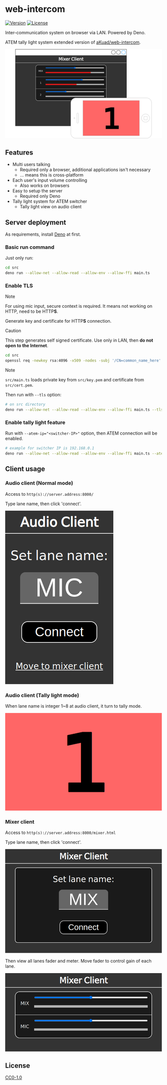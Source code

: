# web-intercom

[![Version](https://img.shields.io/github/v/release/GikenDev/web-intercom?label=version)](https://github.com/GikenDev/web-intercom/releases) [![License](https://img.shields.io/github/license/GikenDev/web-intercom)](https://github.com/GikenDev/web-intercom/blob/main/LICENSE)

Inter-communication system on browser via LAN. Powered by Deno.

ATEM tally light system extended version of [aKuad/web-intercom](https://github.com/aKuad/web-intercom).

![Top image](./assets/top-image.webp)

## Features

- Multi users talking
  - Required only a browser, additional applications isn't necessary
  - ... means this is cross-platform
- Each user's input volume controlling
  - Also works on browsers
- Easy to setup the server
  - Required only Deno
- Tally light system for ATEM switcher
  - Tally light view on audio client

## Server deployment

As requirements, install [Deno](https://deno.com/) at first.

### Basic run command

Just only run:

```sh
cd src
deno run --allow-net --allow-read --allow-env --allow-ffi main.ts
```

### Enable TLS

> [!NOTE]
>
> For using mic input, secure context is required. It means not working on HTTP, need to be HTTP**S**.

Generate key and certificate for HTTP**S** connection.

> [!CAUTION]
>
> This step generates self signed certificate. Use only in LAN, then **do not open to the Internet**.

```sh
cd src
openssl req -newkey rsa:4096 -x509 -nodes -subj '/CN=common_name_here' -keyout key.pem -out cert.pem
```

> [!NOTE]
>
> `src/main.ts` loads private key from `src/key.pem` and certificate from `src/cert.pem`.

Then run with `--tls` option:

```sh
# on src directory
deno run --allow-net --allow-read --allow-env --allow-ffi main.ts --tls
```

### Enable tally light feature

Run with `--atem-ip="<switcher-IP>"` option, then ATEM connection will be enabled.

```sh
# example for switcher IP is 192.168.0.1
deno run --allow-net --allow-read --allow-env --allow-ffi main.ts --atem-ip="192.168.0.1"
```

## Client usage

### Audio client (Normal mode)

Access to `http(s)://server.address:8000/`

Type lane name, then click 'connect'.

![Audio client UI - Lane name setting](./assets/ui-image-audio-client-1.webp)

### Audio client (Tally light mode)

When lane name is integer 1~8 at audio client, it turn to tally mode.

![Audio client UI - Tally light mode](./assets/ui-image-audio-client-2.webp)

### Mixer client

Access to `http(s)://server.address:8000/mixer.html`

Type lane name, then click 'connect'.

![Mixer client UI - Lane name setting](./assets/ui-image-mixer-client-1.webp)

Then view all lanes fader and meter. Move fader to control gain of each lane.

![Mixer client UI - Volume control](./assets/ui-image-mixer-client-2.webp)

## License

[CC0-1.0](https://github.com/aKuad/py-web-intercom/blob/main/LICENSE)
